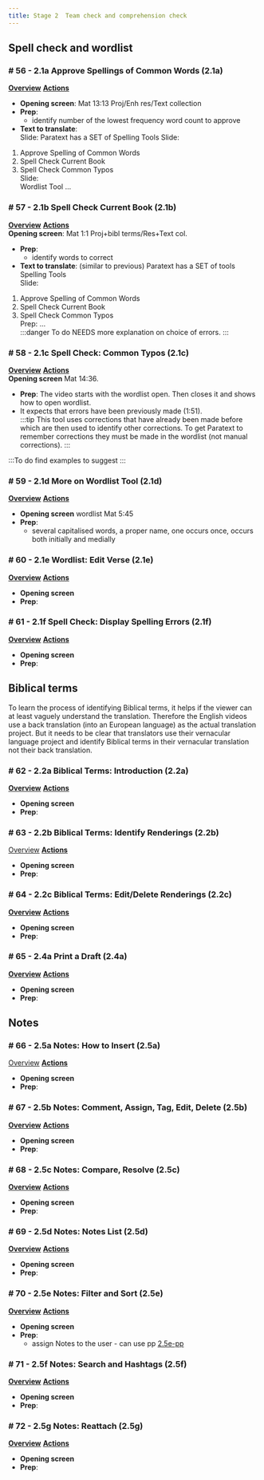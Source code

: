 ```yaml
---
title: Stage 2  Team check and comprehension check
---
```

## Spell check and wordlist
### \# 56 - 2.1a	Approve Spellings of Common Words (2.1a)
[**Overview**](https://drive.google.com/file/d/1DHed5i-PAPeOcCD2ORPL82TaP-kP0uaZ/view?usp=sharing) [**Actions**](https://drive.google.com/file/d/1XngMSYR_Bp9sDrLfkyfJJSJdObyxce64/view?usp=sharing)  
- **Opening screen**: Mat 13:13 Proj/Enh res/Text collection  
- **Prep**:   
  - identify number of the lowest frequency word count to approve  
- **Text to translate**:   
Slide: Paratext has a SET of Spelling Tools
Slide: 
 1. Approve Spelling of Common Words  
 2. Spell Check Current Book  
 3. Spell Check Common Typos  
Slide:   
  Wordlist Tool
    ... 
### \# 57 - 2.1b	Spell Check Current Book (2.1b)
[**Overview**](https://drive.google.com/file/d/1OlGYaSo5l4PB-AKUtKyMst-9hL6z_tw3/view?usp=sharing) [**Actions**](https://drive.google.com/file/d/1k3lKGMjMpuFKfIOYpFIDeJL7RPa3-pa2/view?usp=sharing)  
**Opening screen**: Mat 1:1
Proj+bibl terms/Res+Text col.  
- **Prep**: 
  - identify words to correct
- **Text to translate**: (similar to previous)
Paratext has a SET of tools Spelling Tools  
Slide:  
1. Approve Spelling of Common Words  
2. Spell Check Current Book  
3. Spell Check Common Typos  
Prep: 
...  
:::danger To do
NEEDS more explanation on choice of errors.
:::
### \# 58 - 2.1c	Spell Check: Common Typos (2.1c)
[**Overview**](https://drive.google.com/file/d/13UhDi80gmAI0m33ynxqzNQWRjH6_vfEW/view?usp=sharing) [**Actions**](https://drive.google.com/file/d/1KNpZDMbqjpKJpO2Y_eVI4JmLGbs3UViQ/view?usp=sharing)  
**Opening screen** Mat 14:36.  
- **Prep**: 
The video starts with the wordlist open. Then closes it and shows how to open wordlist.  
- It expects that errors have been previously made (1:51).  
:::tip
This tool uses corrections that have already been made before which are then used to identify other corrections. To get Paratext to remember corrections they must be made in the wordlist (not manual corrections). 
:::

:::To do
find examples to suggest
:::

### \# 59 - 2.1d	More on Wordlist Tool (2.1d)
[**Overview**](https://drive.google.com/file/d/1rYQGjVH49lkUKCZKKNRrrAoAk9xN3D_R/view?usp=sharing) [**Actions**](https://drive.google.com/file/d/1XsRNrNSQYQyd4Ex7593T2nGxpG9bZzAo/view?usp=sharing)  
- **Opening screen** wordlist Mat 5:45  
- **Prep**: 
  -  several capitalised words, a proper name, one occurs once, occurs both initially and medially  

### \# 60 - 2.1e	Wordlist: Edit Verse (2.1e)
[**Overview**](https://drive.google.com/file/d/18yIiadrxwaAebJyKee5Jf2HEN8iD1SZe/view?usp=sharing) [**Actions**](https://drive.google.com/file/d/1CUCkZ5lWLbkASRvDQ-z60ygmJGD_dJ1G/view?usp=sharing)  
- **Opening screen**  
- **Prep**: 

### \# 61 - 2.1f	Spell Check: Display Spelling Errors (2.1f)
[**Overview**](https://drive.google.com/file/d/1njOSR4-zDlY9vT_7iCQr48E-YZ0Ss2Vu/view?usp=sharing) [**Actions**](https://drive.google.com/file/d/1y_ilgjO1zWRgVpKmv9eXTzR8PYgpHWB-/view?usp=sharing)  
- **Opening screen**  
- **Prep**: 

## Biblical terms
To learn the process of identifying Biblical terms, it helps if the viewer can at least vaguely understand the translation. Therefore the English videos use a back translation (into an European language) as the actual translation project. But it needs to be clear that translators use their vernacular language project and identify Biblical terms in their vernacular translation not their back translation.

### \# 62 - 2.2a	Biblical Terms: Introduction (2.2a)
[**Overview**](https://drive.google.com/file/d/16DkTpR09Am6jasUCHVf4KiRBYmwbwPFh/view?usp=sharing) [**Actions**](https://drive.google.com/file/d/1eot9bj3OTiZBE1OqwnhZiF7l0vOQDb3W/view?usp=sharing)  
- **Opening screen**  
- **Prep**: 
### \# 63 - 2.2b	Biblical Terms: Identify Renderings (2.2b)
[Overview](https://drive.google.com/file/d/1hqZojVgeSOgofWFNiAQD6w9xGNVJIr3K/view?usp=sharing) [**Actions**](https://drive.google.com/file/d/1XS2gzyAAfZW1k3WUuhfjBh7ifFoUEVCz/view?usp=sharing)  
- **Opening screen**  
- **Prep**: 
### \# 64 - 2.2c	Biblical Terms: Edit/Delete Renderings (2.2c)
[**Overview**](https://drive.google.com/file/d/1XZIjzry5weLckovBR1DYmNfd9EdWFeHt/view?usp=sharing) [**Actions**](https://drive.google.com/file/d/1XS2gzyAAfZW1k3WUuhfjBh7ifFoUEVCz/view?usp=sharing)  
- **Opening screen**  
- **Prep**: 
### \# 65 - 2.4a	Print a Draft (2.4a)
[**Overview**](https://drive.google.com/file/d/14Lpxui-_engbQvD98riyF7BT6XHA_Jzh/view?usp=sharing) [**Actions**](https://drive.google.com/file/d/1yEkhyGVPEVds-9VMim_Zw1JLcyhnW7PR/view?usp=sharing)  
- **Opening screen**  
- **Prep**: 

## Notes
### \# 66 - 2.5a	Notes: How to Insert (2.5a)
[Overview](https://drive.google.com/file/d/1muj-7o1dhVvdOFB3F7voEouVoJn2IPZn/view?usp=sharing) [**Actions**](https://drive.google.com/file/d/1Ujk7_MOvmplK1V45MJ8jlr248kYAARuj/view?usp=sharing)  
- **Opening screen**  
- **Prep**: 
### \# 67 - 2.5b	Notes: Comment, Assign, Tag, Edit, Delete (2.5b)
[**Overview**](https://drive.google.com/file/d/1VF_4lrmeVKBibmn-V-EeobNR32ZU09a4/view?usp=sharing) [**Actions**](https://drive.google.com/file/d/1GZhuqLyQLn4ixMQUEvi6l8DCJeJQMeoj/view?usp=sharing)  
- **Opening screen**  
- **Prep**: 
### \# 68 - 2.5c	Notes: Compare, Resolve (2.5c)
[**Overview**](https://drive.google.com/file/d/1g94_WZPIPXOWt2Xed0bp2fhWclBBqtCB/view?usp=sharing) [**Actions**](https://drive.google.com/file/d/1r18yEV0eEjVXKzjhBCXAgIYG_xQY9bXL/view?usp=sharing)  
- **Opening screen**  
- **Prep**: 
### \# 69 - 2.5d	Notes: Notes List (2.5d)
[**Overview**](https://drive.google.com/file/d/15di7orLH3I2KR3J5uuYC7gqFUFNG-zCv/view?usp=sharing) [**Actions**](https://drive.google.com/file/d/1iRfecTEXaoUDuSKoc1J1wAN0QZzoI9Hb/view?usp=sharing)  
- **Opening screen**  
- **Prep**: 
### \# 70 - 2.5e	Notes: Filter and Sort (2.5e)
[**Overview**](https://drive.google.com/file/d/1zg0XooC8IJz-MG8by3Bs9B1VbDVEMEnf/view?usp=sharing) [**Actions**](https://drive.google.com/file/d/17cabnYTBoyLfXMcJaf7qU6xtiDlACaq4/view?usp=sharing)  
- **Opening screen**  
- **Prep**:
  - assign Notes to the user - can use pp [2.5e-pp](https://drive.google.com/file/d/1T_qfgHhLZHrT3oVV8ACUg9-Y8U6ABdga/view?usp=sharing)
### \# 71 - 2.5f	Notes: Search and Hashtags (2.5f)
[**Overview**](https://drive.google.com/file/d/10LPB-l8a3c2wC3GIFuSjtn91npgOSQzV/view?usp=sharing) [**Actions**](https://drive.google.com/file/d/1vR5Zp8kpjKUTqRyS8romBbf072XCTaGm/view?usp=sharing)  
- **Opening screen**  
- **Prep**: 
### \# 72 - 2.5g	Notes: Reattach (2.5g)
[**Overview**](https://drive.google.com/file/d/1rA1FSJ7-nALCabfhcoLdnFuAgdG-3WXY/view?usp=sharing) [**Actions**](https://drive.google.com/file/d/1TixuQe1LleNPvuexJro8Gbe-ugJrci83/view?usp=sharing)  
- **Opening screen**  
- **Prep**: 
